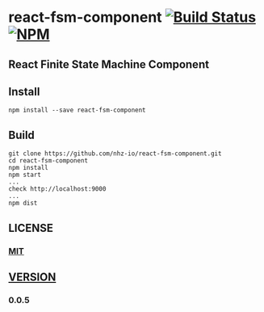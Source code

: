 # react-fsm-component [![Build Status][travis-image]][travis-url] [![NPM][npm-image]][npm-url]

## React Finite State Machine Component

## Install
```
npm install --save react-fsm-component
```

## Build
```
git clone https://github.com/nhz-io/react-fsm-component.git
cd react-fsm-component
npm install
npm start
...
check http://localhost:9000
...
npm dist
```

## LICENSE

### [MIT](LICENSE)

## [VERSION](HISTORY.md)
### 0.0.5

[travis-image]: https://travis-ci.org/nhz-io/react-fsm-component.svg
[travis-url]: https://travis-ci.org/nhz-io/react-fsm-component

[npm-image]: https://img.shields.io/npm/v/react-fsm-component.svg?style=flat
[npm-url]: https://www.npmjs.com/package/react-fsm-component
